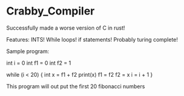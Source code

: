 # Crabby_Compiler
Successfully made a worse version of C in rust!

Features:
INTS!
While loops!
if statements!
Probably turing complete!

Sample program:

int i = 0
int f1 = 0
int f2 = 1

while (i < 20) {
    int x = f1 + f2
    print(x)
    f1 = f2
    f2 = x
    i = i + 1
}

This program will out put the first 20 fibonacci numbers
